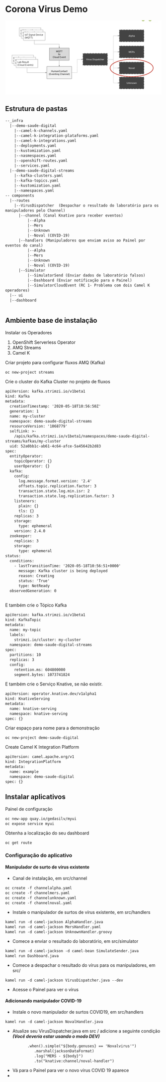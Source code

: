 # Corona Virus Demo 

![](Outbreak.png)


## Estrutura de pastas

```
--_infra
  |--demo-saude-digital
    |--camel-k-channels.yaml
    |--camel-k-integration-plataforms.yaml
    |--camel-k-integrations.yaml
    |--deployments.yaml
    |--kustomization.yaml
    |--nasmespaces.yaml
    |--openshift-routes.yaml
    |--services.yaml
  |--demo-saude-digital-streams
    |--kafka-clusters.yaml
    |--kafka-topics.yaml
    |--kustomization.yaml
    |--namespaces.yaml
-- components
  |--routes
    |--VirusDispatcher	(Despachar o resultado do laboratório para os manipuladores pelo Channel)
	  |--channel (Canal Knative para receber eventos)
		  |--Alpha
		  |--Mers
		  |--Unknown
		  |--Noval (COVID-19)
	  |--handlers (Manipuladores que enviam aviso ao Painel por eventos do canal)
		  |--Alpha
		  |--Mers
		  |--Unknown
		  |--Noval (COVID-19)
	  |--Simulator
		  |--SimulatorSend (Enviar dados de laboratório falsos)
		  |--Dashboard (Enviar notificação para o Painel)
		  |--SimulatorCloudEvent (RC 1- Problema com dois Camel K operadores)
  |-- ui
  |--dashboard
    
```
## Ambiente base de instalação
Instalar os Operadores

1. OpenShift Serverless Operator
1. AMQ Streams
1. Camel K


Criar projeto para configurar fluxos AMQ (Kafka)

```
oc new-project streams

```

Crie o cluster do Kafka Cluster no projeto de fluxos

```
apiVersion: kafka.strimzi.io/v1beta1
kind: Kafka
metadata:
  creationTimestamp: '2020-05-18T10:56:50Z'
  generation: 1
  name: my-cluster
  namespace: demo-saude-digital-streams
  resourceVersion: '1068779'
  selfLink: >-
    /apis/kafka.strimzi.io/v1beta1/namespaces/demo-saude-digital-streams/kafkas/my-cluster
  uid: 52a0bb1c-ab61-4c64-afce-5a45642b2d83
spec:
  entityOperator:
    topicOperator: {}
    userOperator: {}
  kafka:
    config:
      log.message.format.version: '2.4'
      offsets.topic.replication.factor: 3
      transaction.state.log.min.isr: 2
      transaction.state.log.replication.factor: 3
    listeners:
      plain: {}
      tls: {}
    replicas: 3
    storage:
      type: ephemeral
    version: 2.4.0
  zookeeper:
    replicas: 3
    storage:
      type: ephemeral
status:
  conditions:
    - lastTransitionTime: '2020-05-18T10:56:51+0000'
      message: Kafka cluster is being deployed
      reason: Creating
      status: 'True'
      type: NotReady
  observedGeneration: 0


```

E também crie o Tópico Kafka

```
apiVersion: kafka.strimzi.io/v1beta1
kind: KafkaTopic
metadata:
  name: my-topic
  labels:
    strimzi.io/cluster: my-cluster
  namespace: demo-saude-digital-streams
spec:
  partitions: 10
  replicas: 3
  config:
    retention.ms: 604800000
    segment.bytes: 1073741824

```

E também crie o Serviço Knative, se não existir.
```
apiVersion: operator.knative.dev/v1alpha1
kind: KnativeServing
metadata:
  name: knative-serving
  namespace: knative-serving
spec: {}

```



Criar espaço para nome para a demonstração

```
oc new-project demo-saude-digital

```

Create Camel K Integration Platform

```
apiVersion: camel.apache.org/v1
kind: IntegrationPlatform
metadata:
  name: example
  namespace: demo-saude-digital
spec: {}
```


## Instalar aplicativos

Painel de configuração

```
oc new-app quay.io/gedasilv/myui
oc expose service myui
```

Obtenha a localização do seu dashboard

```
oc get route
```


### Configuração do aplicativo

#### Manipulador de surto de vírus existente

- Canal de instalação, em src/channel

```
oc create -f channelalpha.yaml		
oc create -f channelmers.yaml
oc create -f channelunknown.yaml
oc create -f channelnoval.yaml		
```

- Instale o manipulador de surtos de vírus existente, em src/handlers

```
kamel run -d camel-jackson AlphaHandler.java
kamel run -d camel-jackson MersHandler.yaml
kamel run -d camel-jackson UnknownHandler.groovy
```


- Comece a enviar o resultado do laboratório, em src/simulator

```
kamel run -d camel-jackson -d camel-bean SimulateSender.java 
kamel run Dashboard.java
```

- Comece a despachar o resultado do vírus para os manipuladores, em src/

```
kamel run -d camel-jackson VirusDispatcher.java --dev
```

- Acesse o Painel para ver o vírus


#### Adicionando manipulador COVID-19

- Instale o novo manipulador de surtos COVID19, em src/handlers

```
kamel run -d camel-jackson NovalHandler.java
```

- Atualize seu VirusDispatcher.java em src / adicione a seguinte condição ***(Você deveria estar usando o modo DEV)***

```
	      .when().simple("${body.genuses} == 'Novalvirus'")
             .marshal(jacksonDataFormat)
             .log("MERS - ${body}")
             .to("knative:channel/noval-handler")
```

- Vá para o Painel para ver o novo vírus COVID 19 aparece
-
